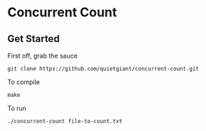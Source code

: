 # Concurrent Count

## Get Started

First off, grab the sauce
```
git clone https://github.com/quietgiant/concurrent-count.git
```

To compile
```
make
```

To run
```
./concurrent-count file-to-count.txt
```
